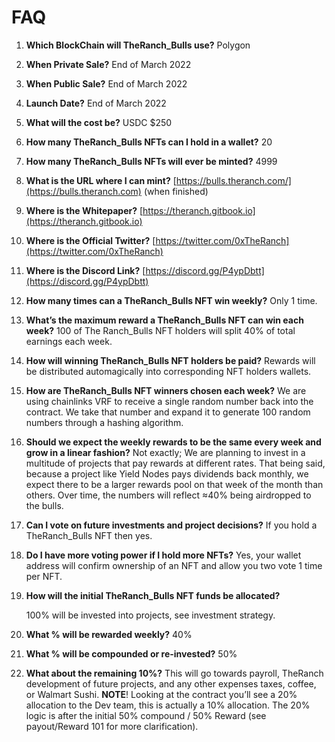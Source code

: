 # FAQ



1. **Which BlockChain will TheRanch\_Bulls use?** Polygon
2. **When Private Sale?** End of March 2022
3. **When Public Sale?** End of March 2022
4. **Launch Date?** End of March 2022
5. **What will the cost be?** USDC $250
6. **How many TheRanch\_Bulls NFTs can I hold in a wallet?** 20
7. **How many TheRanch\_Bulls NFTs will ever be minted?** 4999
8. **What is the URL where I can mint?** [https://bulls.theranch.com/](https://bulls.theranch.com) (when finished)
9. **Where is the Whitepaper?** [https://theranch.gitbook.io](https://theranch.gitbook.io)
10. **Where is the Official Twitter?** [https://twitter.com/0xTheRanch](https://twitter.com/0xTheRanch)
11. **Where is the Discord Link?** [https://discord.gg/P4ypDbtt](https://discord.gg/P4ypDbtt)
12. **How many times can a TheRanch\_Bulls NFT win weekly?** Only 1 time.
13. **What’s the maximum reward a TheRanch\_Bulls NFT can win each week?** 100 of The Ranch\_Bulls NFT holders will split 40% of total earnings each week.
14. **How will winning TheRanch\_Bulls NFT holders be paid?** Rewards will be distributed automagically into corresponding NFT holders wallets.
15. **How are TheRanch\_Bulls NFT winners chosen each week?** We are using chainlinks VRF to receive a single random number back into the contract. We take that number and expand it to generate 100 random numbers through a hashing algorithm.
16. **Should we expect the weekly rewards to be the same every week and grow in a linear fashion?** Not exactly; We are planning to invest in a multitude of projects that pay rewards at different rates. That being said, because a project like Yield Nodes pays dividends back monthly, we expect there to be a larger rewards pool on that week of the month than others. Over time, the numbers will reflect ≈40% being airdropped to the bulls.
17. **Can I vote on future investments and project decisions?** If you hold a TheRanch\_Bulls NFT then yes.
18. **Do I have more voting power if I hold more NFTs?** Yes, your wallet address will confirm ownership of an NFT and allow you two vote 1 time per NFT.&#x20;
19. **How will the initial TheRanch\_Bulls NFT funds be allocated?**&#x20;

    100% will be invested into projects, see investment strategy.&#x20;
20. **What % will be rewarded weekly?** 40%
21. **What % will be compounded or re-invested?** 50%
22. **What about the remaining 10%?** This will go towards payroll, TheRanch development of future projects, and any other expenses taxes, coffee, or Walmart Sushi. **NOTE**! Looking at the contract you’ll see a 20% allocation to the Dev team, this is actually a 10% allocation. The 20% logic is after the initial 50% compound / 50% Reward (see payout/Reward 101 for more clarification).
